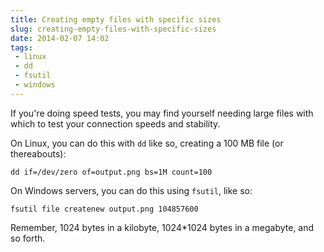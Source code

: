 ---title: Creating empty files with specific sizesslug: creating-empty-files-with-specific-sizesdate: 2014-02-07 14:02tags:  - linux - dd - fsutil - windows---If you're doing speed tests, you may find yourself needing large files with which to test your connection speeds and stability.

On Linux, you can do this with `dd` like so, creating a 100 MB file (or thereabouts):

    dd if=/dev/zero of=output.png bs=1M count=100

On Windows servers, you can do this using `fsutil`, like so:

    fsutil file createnew output.png 104857600

Remember, 1024 bytes in a kilobyte, 1024*1024 bytes in a megabyte, and so forth.